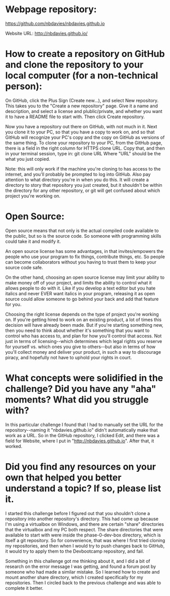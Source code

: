 # Webpage repository:
https://github.com/nbdavies/nbdavies.github.io

Website URL:
http://nbdavies.github.io/

# How to create a repository on GitHub and clone the repository to your local computer (for a non-technical person):

On GitHub, click the Plus Sign (Create new...), and select New repository. This takes you to the "Create a new repository" page. Give it a name and description, and select a license and plublic/private, and whether you want it to have a README file to start with. Then click Create repository.

Now you have a repository out there on GitHub, with not much in it. Next you clone it to your PC, so that you have a copy to work on, and so that GitHub will recognize your PC's copy and the copy on GitHub as versions of the same thing.
To clone your repository to your PC, from the GitHub page, there is a field in the right column for HTTPS clone URL. Copy that, and then in your terminal session, type in:
git clone URL
Where "URL" should be the what you just copied.

Note: this will only work if the machine you're cloning to has access to the internet, and you'll probably be prompted to log into GitHub. Also pay attention to what directory you're in when you do this. It will create a directory to story that repository you just created, but it shouldn't be within the directory for any other repository, or git will get confused about which project you're working on.

# Open Source:

Open source means that not only is the actual compiled code available to the public, but so is the source code. So someone with programming skills could take it and modify it.

An open source license has some advantages, in that invites/empowers the people who use your program to fix things, contribute things, etc. So people can become collaborators without you having to trust them to keep your source code safe.

On the other hand, choosing an open source license may limit your ability to make money off of your project, and limits the ability to control what it allows people to do with it. Like if you develop a text editor but you hate italics and never EVER want italics in your program, releasing it as open source could allow someone to go behind your back and add that feature for you.

Choosing the right license depends on the type of project you're working on. If you're getting hired to work on an existing product, a lot of times this decision will have already been made. But if you're starting something new, then you need to think about whether it's something that you want to control who has access to, and plan for how you'll control that access. Not just in terms of licensing--which determines which legal rights you reserve for yourself vs. which ones you give to others--but also in terms of how you'll collect money and deliver your product, in such a way to discourage piracy, and hopefully not have to uphold your rights in court.

# What concepts were solidified in the challenge? Did you have any "aha" moments? What did you struggle with?

In this particular challenge I found that I had to manually set the URL for the repository--naming it "nbdavies.github.io" didn't automatically make that work as a URL. So in the GitHub repository, I clicked Edit, and there was a field for Website, where I put in "http://nbdavies.github.io". After that, it worked.

# Did you find any resources on your own that helped you better understand a topic? If so, please list it.

I started this challenge before I figured out that you shouldn't clone a repository into another repository's directory. This had come up because I'm using a virtualbox on Windows, and there are certain "share" directories that the virtualbox and my PC both respect. The share directories that were available to start with were inside the phase-0-dev-box directory, which is itself a git repository. So for convenience, that was where I first tried cloning my repositories, and then when I would try to push changes back to GitHub, it would try to apply them to the Devbootcamp repository, and fail. 

Something in this challenge got me thinking about it, and I did a bit of research on the error message I was getting, and found a forum post by someone who had made a similar mistake. So I learned how to create and mount another share directory, which I created specifically for my repositories. Then I circled back to the previous challenge and was able to complete it better.